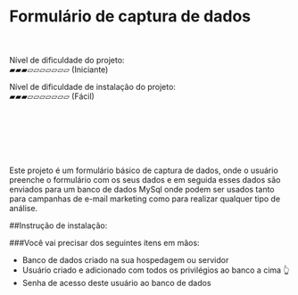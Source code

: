 # Formulário de captura de dados<br><br>

Nível de dificuldade do projeto: <br>
▰▰▰▱▱▱▱▱▱▱ (Iniciante)<br/>

Nível de dificuldade de instalação do projeto: <br>
▰▰▰▱▱▱▱▱▱▱ (Fácil)<br/><br/><br><br><br><br><br>

<p>Este projeto é um formulário básico de captura de dados, onde o usuário preenche o formulário com os seus dados e em seguida esses dados são enviados para um banco de dados MySql onde podem ser usados tanto para campanhas de e-mail marketing como para realizar qualquer tipo de análise.</p>

##Instrução de instalação:

###Você vai precisar dos seguintes itens em mãos:

- Banco de dados criado na sua hospedagem ou servidor
- Usuário criado e adicionado com todos os privilégios ao banco a cima 👆
- Senha de acesso deste usuário ao banco de dados
